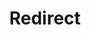 ﻿---
layout: src/layouts/Redirect.astro
title: Redirect
redirect: https://octopus.com/docs/administration/spaces
pubDate:  2023-01-01
navSearch: false
navSitemap: false
navMenu: false
---
